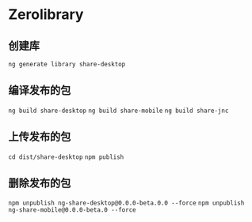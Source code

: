 # Zerolibrary

## 创建库
`ng generate library share-desktop`

## 编译发布的包
`ng build share-desktop` 
`ng build share-mobile` 
`ng build share-jnc` 

## 上传发布的包
`cd dist/share-desktop`
`npm publish` 

## 删除发布的包
`npm unpublish ng-share-desktop@0.0.0-beta.0.0 --force`
`npm unpublish ng-share-mobile@0.0.0-beta.0 --force`

